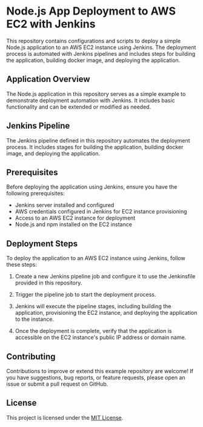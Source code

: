 # Node.js App Deployment to AWS EC2 with Jenkins

This repository contains configurations and scripts to deploy a simple Node.js application to an AWS EC2 instance using Jenkins. The deployment process is automated with Jenkins pipelines and includes steps for building the application, building docker image, and deploying the application.

## Application Overview

The Node.js application in this repository serves as a simple example to demonstrate deployment automation with Jenkins. It includes basic functionality and can be extended or modified as needed.

## Jenkins Pipeline

The Jenkins pipeline defined in this repository automates the deployment process. It includes stages for building the application, building docker image, and deploying the application.

## Prerequisites

Before deploying the application using Jenkins, ensure you have the following prerequisites:

- Jenkins server installed and configured
- AWS credentials configured in Jenkins for EC2 instance provisioning
- Access to an AWS EC2 instance for deployment
- Node.js and npm installed on the EC2 instance

## Deployment Steps

To deploy the application to an AWS EC2 instance using Jenkins, follow these steps:

1. Create a new Jenkins pipeline job and configure it to use the Jenkinsfile provided in this repository.

2. Trigger the pipeline job to start the deployment process.

3. Jenkins will execute the pipeline stages, including building the application, provisioning the EC2 instance, and deploying the application to the instance.

4. Once the deployment is complete, verify that the application is accessible on the EC2 instance's public IP address or domain name.

## Contributing

Contributions to improve or extend this example repository are welcome! If you have suggestions, bug reports, or feature requests, please open an issue or submit a pull request on GitHub.

## License

This project is licensed under the [MIT License](LICENSE).



